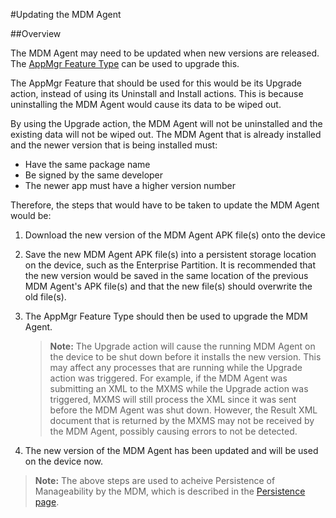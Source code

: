 #Updating the MDM Agent

##Overview

The MDM Agent may need to be updated when new versions are released. The [AppMgr Feature Type](../guide/csp/app) can be used to upgrade this. 

The AppMgr Feature that should be used for this would be its Upgrade action, instead of using its Uninstall and Install actions. This is because uninstalling the MDM Agent would cause its data to be wiped out. 

By using the Upgrade action, the MDM Agent will not be uninstalled and the existing data will not be wiped out. The MDM Agent that is already installed and the newer version that is being installed must:

* Have the same package name
* Be signed by the same developer
* The newer app must have a higher version number

Therefore, the steps that would have to be taken to update the MDM Agent would be:

1. Download the new version of the MDM Agent APK file(s) onto the device
2. Save the new MDM Agent APK file(s) into a persistent storage location on the device, such as the Enterprise Partition. It is recommended that the new version would be saved in the same location of the previous MDM Agent's APK file(s) and that the new file(s) should overwrite the old file(s).
3. The AppMgr Feature Type should then be used to upgrade the MDM Agent.

	>**Note:** The Upgrade action will cause the running MDM Agent on the device to be shut down before it installs the new version. This may affect any processes that are running while the Upgrade action was triggered. For example, if the MDM Agent was submitting an XML to the MXMS while the Upgrade action was triggered, MXMS will still process the XML since it was sent before the MDM Agent was shut down. However, the Result XML document that is returned by the MXMS may not be received by the MDM Agent, possibly causing errors to not be detected.

4. The new version of the MDM Agent has been updated and will be used on the device now.

>**Note:** The above steps are used to acheive Persistence of Manageability by the MDM, which is described in the [Persistence page](../guide/MDM/persistence).